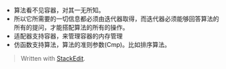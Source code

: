 - 算法看不见容器，对其一无所知。
- 所以它所需要的一切信息都必须由迭代器取得，而迭代器必须能够回答算法的所有的提问，才能搭配算法的所有的操作。
- 适配器支持容器，来管理容器的内存管理
- 仿函数支持算法，算法的准则参数(Cmp)。比如排序算法。

> Written with [StackEdit](https://stackedit.io/).
<!--stackedit_data:
eyJoaXN0b3J5IjpbNzMwOTk4MTE2XX0=
-->
